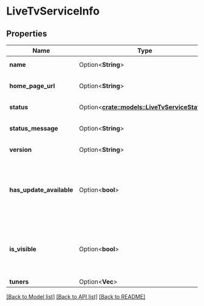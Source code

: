 # LiveTvServiceInfo

## Properties

Name | Type | Description | Notes
------------ | ------------- | ------------- | -------------
**name** | Option<**String**> | Gets or sets the name. | [optional]
**home_page_url** | Option<**String**> | Gets or sets the home page URL. | [optional]
**status** | Option<[**crate::models::LiveTvServiceStatus**](LiveTvServiceStatus.md)> | Gets or sets the status. | [optional]
**status_message** | Option<**String**> | Gets or sets the status message. | [optional]
**version** | Option<**String**> | Gets or sets the version. | [optional]
**has_update_available** | Option<**bool**> | Gets or sets a value indicating whether this instance has update available. | [optional]
**is_visible** | Option<**bool**> | Gets or sets a value indicating whether this instance is visible. | [optional]
**tuners** | Option<**Vec<String>**> |  | [optional]

[[Back to Model list]](../README.md#documentation-for-models) [[Back to API list]](../README.md#documentation-for-api-endpoints) [[Back to README]](../README.md)


